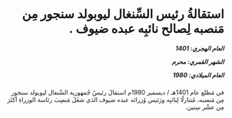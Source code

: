 <h1 dir="rtl">استقالةُ رئيس السِّنغال ليوبولد سنجور مِن مَنصبه لِصالح نائبِه عبده ضيوف .</h1>

<h5 dir="rtl">العام الهجري:  1401

الشهر القمري: محرم

العام الميلادي: 1980</h5>

<p dir="rtl">في مَطلع عام 1401هـ / ديسمبر 1980م استقالَ رئيسُ جُمهورية السِّنغال ليوبولد سنجور مِن مَنصبه، مُتنازلًا لِنائبِه ورَئيس وُزرائه عبده ضيوف الذي شغَلَ مَنصِبَ رئاسة الوزراءِ أكثَرَ مِن عشْر سِنين.</p></br>

